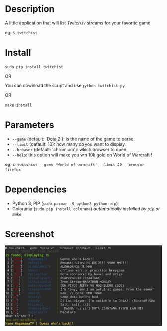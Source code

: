# Description

A little application that will list *Twitch.tv* streams for your favorite game.

eg: `$ twitchist`

# Install

`sudo pip install twitchist`

OR

You can download the script and use `python twitchist.py`

OR

`make install`

# Parameters

- `--game` (default: 'Dota 2'): is the name of the game to parse.
- `--limit` (default: 10): how many do you want to display.
- `--browser` (default: 'chromium'): which browser to open.
- `--help`: this option will make you win 10k gold on World of Warcraft !

eg: `$ twitchist --game 'World of warcraft' --limit 20 --browser firefox`

# Dependencies

- Python 3, PIP (`sudo pacman -S python3 python-pip`)
- Colorama (`sudo pip install colorama`) *automatically installed by `pip` or `make`*

# Screenshot
![Alt text](/screenshot.png?raw=true "Screenshot on the fly !")



